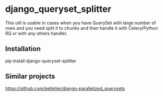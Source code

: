 django_queryset_splitter
========================

This util is usable in cases when you have QuerySet with large number of rows and you need split it to chunks and then handle it with Celery/Python RQ or with any others handler.

Installation
------------
  pip install django-queryset-splitter

Similar projects
----------------

https://github.com/pelletier/django-parallelized_querysets
